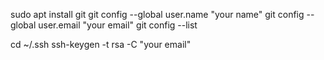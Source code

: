 sudo apt install git
git config --global user.name "your name"
git config --global user.email "your email"
git config --list

cd ~/.ssh
ssh-keygen -t rsa -C "your email"
